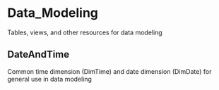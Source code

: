 # Data_Modeling
Tables, views, and other resources for data modeling

DateAndTime
---------------------------
Common time dimension (DimTime) and date dimension (DimDate) for general use in data modeling
